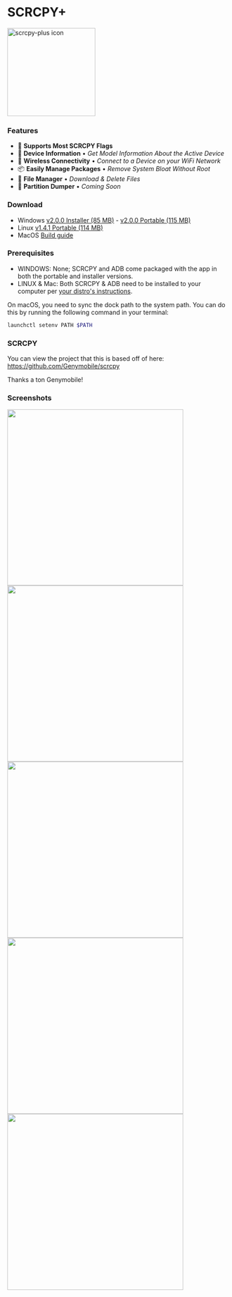 # SCRCPY+

<img src="https://github.com/Frontesque/scrcpy-plus/raw/main/icons/SCRCPY%2B.png" alt="scrcpy-plus icon" width="200"/>

### Features
- 🚩 **Supports Most SCRCPY Flags**
- 📱 **Device Information**     • *Get Model Information About the Active Device*
- 📶 **Wireless Connectivity**  • *Connect to a Device on your WiFi Network*
- 📦 **Easily Manage Packages** • *Remove System Bloat Without Root*
- 📂 **File Manager**           • *Download & Delete Files*
- 💾 **Partition Dumper**       • *Coming Soon*

### Download
- Windows [v2.0.0 Installer (85 MB)](https://github.com/Frontesque/scrcpy-plus/releases/download/2.0.0/scrcpy-plus-2.0.0-win-x64-installer.exe) - [v2.0.0 Portable (115 MB)](https://github.com/Frontesque/scrcpy-plus/releases/download/2.0.0/scrcpy-plus-2.0.0-win-x64-portable.zip)
- Linux [v1.4.1 Portable (114 MB)](https://github.com/Frontesque/scrcpy-plus/releases/download/1.4.1/scrcpy-plus-1.4.1-portable-linux-x64.zip)
- MacOS [Build guide](https://github.com/Frontesque/scrcpy-plus/blob/main/BUILDING.md)

### Prerequisites
- WINDOWS:       None; SCRCPY and ADB come packaged with the app in both the portable and installer versions.
- LINUX & Mac:   Both SCRCPY & ADB need to be installed to your computer per [your distro's instructions](https://github.com/Genymobile/scrcpy#linux).

On macOS, you need to sync the dock path to the system path. You can do this by running the following command in your terminal:
```bash
launchctl setenv PATH $PATH
```

### SCRCPY
You can view the project that this is based off of here:
https://github.com/Genymobile/scrcpy

Thanks a ton Genymobile!

### Screenshots
<img src="https://api.celeste.photos/uploads/ee556ec1-7ac3-44ea-a1f0-541667d58879/pSYUw8an.gif" height="400" />

<img src="https://api.celeste.photos/uploads/ee556ec1-7ac3-44ea-a1f0-541667d58879/C9mnAlgf.png" height="400" />
<img src="https://api.celeste.photos/uploads/ee556ec1-7ac3-44ea-a1f0-541667d58879/3bJk1qIF.png" height="400" />
<img src="https://api.celeste.photos/uploads/ee556ec1-7ac3-44ea-a1f0-541667d58879/10aSqcoY.png" height="400" />
<img src="https://api.celeste.photos/uploads/ee556ec1-7ac3-44ea-a1f0-541667d58879/jPR5i1bQ.png" height="400" />
